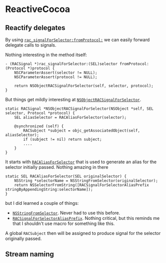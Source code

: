 # ReactiveCocoa

## Reactify delegates

By using [`rac_signalForSelector:fromProtocol:`](https://github.com/ReactiveCocoa/ReactiveCocoa/blob/v2.4.7/ReactiveCocoa/NSObject%2BRACSelectorSignal.m#L323) we can easily forward delegate calls to signals. 

Nothing interesting in the method itself:
```objc
- (RACSignal *)rac_signalForSelector:(SEL)selector fromProtocol:(Protocol *)protocol {
    NSCParameterAssert(selector != NULL);
    NSCParameterAssert(protocol != NULL);

    return NSObjectRACSignalForSelector(self, selector, protocol);
}
```
But things get mildly interesting at [`NSObjectRACSignalForSelector`](https://github.com/ReactiveCocoa/ReactiveCocoa/blob/v2.4.7/ReactiveCocoa/NSObject%2BRACSelectorSignal.m#L175). 
```objc
static RACSignal *NSObjectRACSignalForSelector(NSObject *self, SEL selector, Protocol *protocol) {
	SEL aliasSelector = RACAliasForSelector(selector);

	@synchronized (self) {
		RACSubject *subject = objc_getAssociatedObject(self, aliasSelector);
		if (subject != nil) return subject;
        ....
    }
}
```
It starts with [`RACAliasForSelector`](https://github.com/ReactiveCocoa/ReactiveCocoa/blob/v2.4.7/ReactiveCocoa/NSObject%2BRACSelectorSignal.m#L239) that is used to generate an alias for the selector initially passed. Nothing amazing in there
```objc
static SEL RACAliasForSelector(SEL originalSelector) {
	NSString *selectorName = NSStringFromSelector(originalSelector);
	return NSSelectorFromString([RACSignalForSelectorAliasPrefix stringByAppendingString:selectorName]);
}
```
but I did learned a couple of things:
- [`NSStringFromSelector`](https://developer.apple.com/library/mac/documentation/Cocoa/Reference/Foundation/Miscellaneous/Foundation_Functions/#//apple_ref/c/func/NSStringFromSelector). Never had to use this before.
- [`RACSignalForSelectorAliasPrefix`](https://github.com/ReactiveCocoa/ReactiveCocoa/blob/v2.4.7/ReactiveCocoa/NSObject%2BRACSelectorSignal.m#L25). Nothing critical, but this reminds me that I shouldn't use macro for something like this.

A global `RACSubject` then will be assigned to produce signal for the selector originally passed.



## Stream naming








